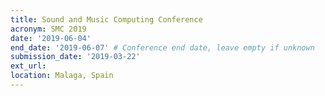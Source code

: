 ```yaml
---
title: Sound and Music Computing Conference
acronym: SMC 2019
date: '2019-06-04'
end_date: '2019-06-07' # Conference end date, leave empty if unknown
submission_date: '2019-03-22'
ext_url:
location: Malaga, Spain
---
```

